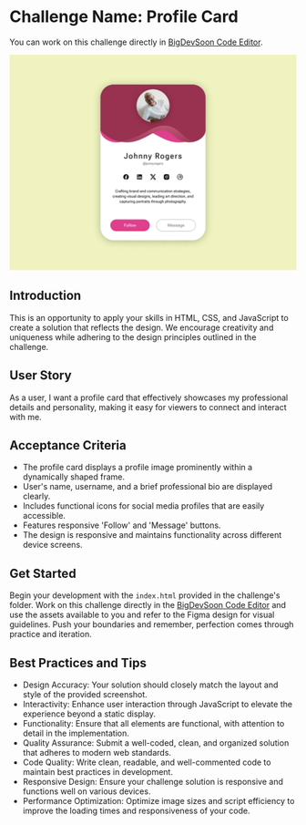# Challenge Name: Profile Card

You can work on this challenge directly in [BigDevSoon Code Editor](https://app.bigdevsoon.me/challenges/profile-card/browser).

![Profile Card Design](./design.png)

## Introduction

This is an opportunity to apply your skills in HTML, CSS, and JavaScript to create a solution that reflects the design. We encourage creativity and uniqueness while adhering to the design principles outlined in the challenge.

## User Story

As a user, I want a profile card that effectively showcases my professional details and personality, making it easy for viewers to connect and interact with me.

## Acceptance Criteria

- The profile card displays a profile image prominently within a dynamically shaped frame.
- User's name, username, and a brief professional bio are displayed clearly.
- Includes functional icons for social media profiles that are easily accessible.
- Features responsive 'Follow' and 'Message' buttons.
- The design is responsive and maintains functionality across different device screens.

## Get Started

Begin your development with the `index.html` provided in the challenge's folder. Work on this challenge directly in the [BigDevSoon Code Editor](https://app.bigdevsoon.me/challenges/profile-card/browser) and use the assets available to you and refer to the Figma design for visual guidelines. Push your boundaries and remember, perfection comes through practice and iteration.

## Best Practices and Tips

- Design Accuracy: Your solution should closely match the layout and style of the provided screenshot.
- Interactivity: Enhance user interaction through JavaScript to elevate the experience beyond a static display.
- Functionality: Ensure that all elements are functional, with attention to detail in the implementation.
- Quality Assurance: Submit a well-coded, clean, and organized solution that adheres to modern web standards.
- Code Quality: Write clean, readable, and well-commented code to maintain best practices in development.
- Responsive Design: Ensure your challenge solution is responsive and functions well on various devices.
- Performance Optimization: Optimize image sizes and script efficiency to improve the loading times and responsiveness of your code.

